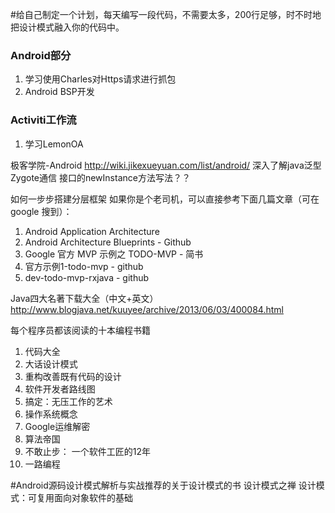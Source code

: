 #给自己制定一个计划，每天编写一段代码，不需要太多，200行足够，时不时地把设计模式融入你的代码中。

### Android部分
1. 学习使用Charles对Https请求进行抓包
2. Android BSP开发

### Activiti工作流
1. 学习LemonOA

极客学院-Android
http://wiki.jikexueyuan.com/list/android/
深入了解java泛型
Zygote通信
接口的newInstance方法写法？？


如何一步步搭建分层框架
如果你是个老司机，可以直接参考下面几篇文章（可在 google 搜到）：
1. Android Application Architecture
2. Android Architecture Blueprints - Github
3. Google 官方 MVP 示例之 TODO-MVP - 简书
4. 官方示例1-todo-mvp - github
5. dev-todo-mvp-rxjava - github


Java四大名著下载大全（中文+英文）
http://www.blogjava.net/kuuyee/archive/2013/06/03/400084.html

每个程序员都该阅读的十本编程书籍
1. 代码大全
2. 大话设计模式
3. 重构改善既有代码的设计
4. 软件开发者路线图
5. 搞定：无压工作的艺术
6. 操作系统概念
7. Google运维解密
8. 算法帝国
9. 不敢止步： 一个软件工匠的12年
10. 一路编程

#Android源码设计模式解析与实战推荐的关于设计模式的书
设计模式之禅
设计模式：可复用面向对象软件的基础
